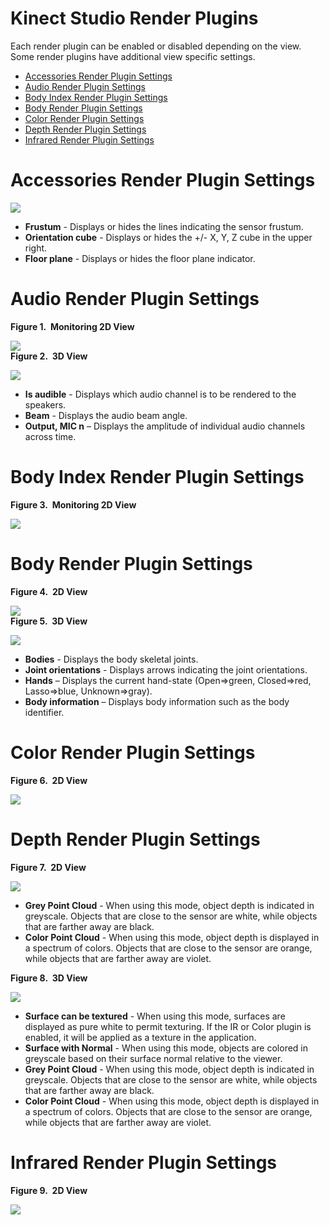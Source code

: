 Kinect Studio Render Plugins  
============================  

Each render plugin can be enabled or disabled depending on the view. Some render plugins have additional view specific settings.  

-   [Accessories Render Plugin Settings](#ID4ET)  
-   [Audio Render Plugin Settings](#ID4EPB)  
-   [Body Index Render Plugin Settings](#ID4EMC)  
-   [Body Render Plugin Settings](#ID4EUC)  
-   [Color Render Plugin Settings](#ID4EWD)  
-   [Depth Render Plugin Settings](#ID4E5D)  
-   [Infrared Render Plugin Settings](#ID4ENF)  

<span id="ID4ET"></span>

Accessories Render Plugin Settings  
==================================  

![](../../../../resources/k4w_kinectstudio_accessoriesplugin.png)  

-   **Frustum** - Displays or hides the lines indicating the sensor frustum.  
-   **Orientation cube** - Displays or hides the +/- X, Y, Z cube in the upper right.  
-   **Floor plane** - Displays or hides the floor plane indicator.  

<span id="ID4EPB"></span>

Audio Render Plugin Settings  
============================  

**Figure 1.  Monitoring 2D View**  

![](../../../../resources/k4w_kinectstudio_audioplugin2D.png)  
**Figure 2.  3D View**  

![](../../../../resources/k4w_kinectstudio_audioplugin3D.png)  
-   **Is audible** - Displays which audio channel is to be rendered to the speakers.  
-   **Beam** - Displays the audio beam angle.  
-   **Output, MIC n** – Displays the amplitude of individual audio channels across time.  

<span id="ID4EMC"></span>

Body Index Render Plugin Settings  
=================================  

**Figure 3.  Monitoring 2D View**  

![](../../../../resources/k4w_kinectstudio_bodyindexplugin.png)  

<span id="ID4EUC"></span>

Body Render Plugin Settings  
===========================  

**Figure 4.  2D View**  

![](../../../../resources/k4w_kinectstudio_bodyplugin2D.png)  
**Figure 5.  3D View**  

![](../../../../resources/k4w_kinectstudio_bodyplugin3D.png)  
-   **Bodies** - Displays the body skeletal joints.  
-   **Joint orientations** - Displays arrows indicating the joint orientations.  
-   **Hands** – Displays the current hand-state (Open=\>green, Closed=\>red, Lasso=\>blue, Unknown=\>gray).  
-   **Body information** – Displays body information such as the body identifier.  

<span id="ID4EWD"></span>

Color Render Plugin Settings  
============================  

**Figure 6.  2D View**  

![](../../../../resources/k4w_kinectstudio_colorplugin.png)  

<span id="ID4E5D"></span>

Depth Render Plugin Settings  
============================  

**Figure 7.  2D View**  

![](../../../../resources/k4w_kinectstudio_depthplugin2D.png)  
-   **Grey Point Cloud** - When using this mode, object depth is indicated in greyscale. Objects that are close to the sensor are white, while objects that are farther away are black.  
-   **Color Point Cloud** - When using this mode, object depth is displayed in a spectrum of colors. Objects that are close to the sensor are orange, while objects that are farther away are violet.  

**Figure 8.  3D View**  

![](../../../../resources/k4w_kinectstudio_depthplugin3D.png)  
-   **Surface can be textured** - When using this mode, surfaces are displayed as pure white to permit texturing. If the IR or Color plugin is enabled, it will be applied as a texture in the application.  
-   **Surface with Normal** - When using this mode, objects are colored in greyscale based on their surface normal relative to the viewer.  
-   **Grey Point Cloud** - When using this mode, object depth is indicated in greyscale. Objects that are close to the sensor are white, while objects that are farther away are black.  
-   **Color Point Cloud** - When using this mode, object depth is displayed in a spectrum of colors. Objects that are close to the sensor are orange, while objects that are farther away are violet.  

<span id="ID4ENF"></span>

Infrared Render Plugin Settings  
===============================  

**Figure 9.  2D View**  

![](../../../../resources/k4w_kinectstudio_infraredplugin.png)  



<!--Please do not edit the data in the comment block below.-->
<!--
TOCTitle : Kinect Studio Render Plugins
RLTitle : Kinect Studio Render Plugins
KeywordA : O:Microsoft.Kinect.tools.k4w_natural_input_tools_KinectStudio_plugins
KeywordA : e6da568b-f76f-eade-6f08-9233792c8cd6
KeywordK : Kinect Studio Render Plugins
KeywordK : Kinect Studio, plugins
AssetID : e6da568b-f76f-eade-6f08-9233792c8cd6
Locale : en-us
CommunityContent : 1
TopicType : kbOrient
DocSet : K4Wv2
ProjType : K4Wv2Proj
Technology : Kinect for Windows
Product : Kinect for Windows SDK v2
productversion : 20
-->
